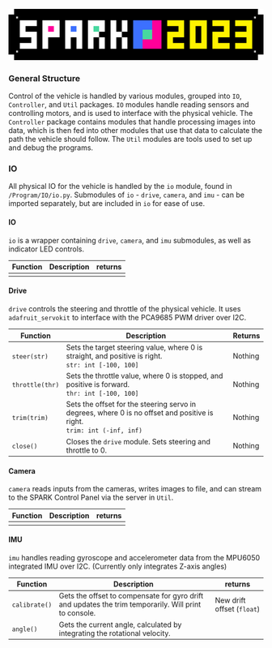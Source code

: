 <div align=center>

![banner](./img/banner.png)

</div>

### General Structure
Control of the vehicle is handled by various modules, grouped into `IO`, `Controller`, and `Util` packages. `IO` modules handle reading sensors and controlling motors, and is used to interface with the physical vehicle. The `Controller` package contains modules that handle processing images into data, which is then fed into other modules that use that data to calculate the path the vehicle should follow. The `Util` modules are tools used to set up and debug the programs.

### IO

All physical IO for the vehicle is handled by the `io` module, found in `/Program/IO/io.py`. Submodules of `io` - `drive`, `camera`, and `imu` -  can be imported separately, but are included in `io` for ease of use.

#### **IO**

`io` is a wrapper containing `drive`, `camera`, and `imu` submodules, as well as indicator LED controls.

| Function | Description | returns |
| -------- | ----------- | ------- |
|          |             |         |

#### **Drive**

`drive` controls the steering and throttle of the physical vehicle. It uses `adafruit_servokit` to interface with the PCA9685 PWM driver over I2C.

| Function        | Description                                                                                                               | Returns |
| --------------- | ------------------------------------------------------------------------------------------------------------------------- | ------- |
| `steer(str)`    | Sets the target steering value, where 0 is straight, and positive is right.<br>`str: int [-100, 100]`                     | Nothing |
| `throttle(thr)` | Sets the throttle value, where 0 is stopped, and positive is forward.<br>`thr: int [-100, 100]`                           | Nothing |
| `trim(trim)`    | Sets the offset for the steering servo in degrees, where 0 is no offset and positive is right.<br>`trim: int (-inf, inf)` | Nothing |
| `close()`       | Closes the `drive` module. Sets steering and throttle to 0.                                                               | Nothing |

#### **Camera**

`camera` reads inputs from the cameras, writes images to file, and can stream to the SPARK Control Panel via the server in `Util`.

| Function | Description | returns |
| -------- | ----------- | ------- |
|          |             |         |

#### **IMU**

`imu` handles reading gyroscope and accelerometer data from the MPU6050 integrated IMU over I2C. (Currently only integrates Z-axis angles)

| Function      | Description                                                                                           | returns                    |
| ------------- | ----------------------------------------------------------------------------------------------------- | -------------------------- |
| `calibrate()` | Gets the offset to compensate for gyro drift and updates the trim temporarily. Will print to console. | New drift offset (`float`) |
| `angle()`     | Gets the current angle, calculated by integrating the rotational velocity.                            |                            |